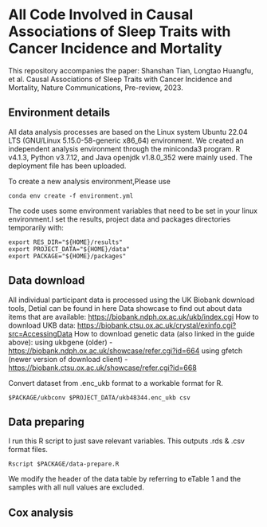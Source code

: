 # All Code Involved in Causal Associations of Sleep Traits with Cancer Incidence and Mortality
This repository accompanies the paper:
Shanshan Tian, Longtao Huangfu, et al. Causal Associations of Sleep Traits with Cancer Incidence and Mortality, Nature Communications, Pre-review, 2023.

## Environment details
All data analysis processes are based on the Linux system Ubuntu 22.04 LTS (GNU/Linux 5.15.0-58-generic x86_64) environment. We created an independent analysis environment through the miniconda3 program. R v4.1.3, Python v3.7.12, and Java openjdk v1.8.0_352 were mainly used. The deployment file has been uploaded.

To create a new analysis environment,Please use
```
conda env create -f environment.yml
```

The code uses some environment variables that need to be set in your linux environment.I set the results, project data and packages directories temporarily with:
```
export RES_DIR="${HOME}/results"
export PROJECT_DATA="${HOME}/data"
export PACKAGE="${HOME}/packages"
```

## Data download 
All individual participant data is processed using the UK Biobank download tools, Detial can be found in here
Data showcase to find out about data items that are available: https://biobank.ndph.ox.ac.uk/ukb/index.cgi 
How to download UKB data: https://biobank.ctsu.ox.ac.uk/crystal/exinfo.cgi?src=AccessingData 
How to download genetic data (also linked in the guide above): 
using ukbgene (older) - https://biobank.ndph.ox.ac.uk/showcase/refer.cgi?id=664 
using gfetch (newer version of download client) - https://biobank.ctsu.ox.ac.uk/showcase/refer.cgi?id=668

Convert dataset from .enc_ukb format to a workable format for R.
```
$PACKAGE/ukbconv $PROJECT_DATA/ukb48344.enc_ukb csv
```
## Data preparing
I run this R script to just save relevant variables. This outputs .rds & .csv format files.
```
Rscript $PACKAGE/data-prepare.R
```
We modify the header of the data table by referring to eTable 1 and the samples with all null values are excluded.

## Cox analysis

